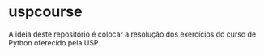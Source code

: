 # uspcourse

A ideia deste repositório é colocar a resolução dos exercícios do curso de Python oferecido pela USP.